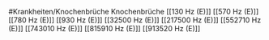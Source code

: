 #Krankheiten/Knochenbrüche
Knochenbrüche
[[130 Hz (E)]]
[[570 Hz (E)]]
[[780 Hz (E)]]
[[930 Hz (E)]]
[[32500 Hz (E)]]
[[217500 Hz (E)]]
[[552710 Hz (E)]]
[[743010 Hz (E)]]
[[815910 Hz (E)]]
[[913520 Hz (E)]]